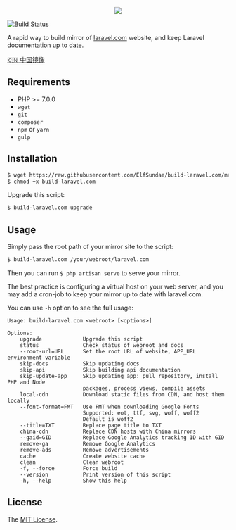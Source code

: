 <p align="center"><a href="https://laravel.0x123.com" target="_blank"><img src="https://laravel.0x123.com/assets/img/components/logo-laravel.svg"></a></p>

[![Build Status](https://img.shields.io/travis/ElfSundae/build-laravel.com/master.svg?style=flat-square)](https://travis-ci.org/ElfSundae/build-laravel.com)

A rapid way to build mirror of [laravel.com](https://laravel.com) website, and keep Laravel documentation up to date.

[:cn: 中国镜像](https://github.com/ElfSundae/laravel.com)

## Requirements

- PHP >= 7.0.0
- `wget`
- `git`
- `composer`
- `npm` or `yarn`
- `gulp`

## Installation

```sh
$ wget https://raw.githubusercontent.com/ElfSundae/build-laravel.com/master/build-laravel.com
$ chmod +x build-laravel.com
```

Upgrade this script:

```sh
$ build-laravel.com upgrade
```

## Usage

Simply pass the root path of your mirror site to the script:

```sh
$ build-laravel.com /your/webroot/laravel.com
```

Then you can run `$ php artisan serve` to serve your mirror.

The best practice is configuring a virtual host on your web server, and you may add a cron-job to keep your mirror up to date with laravel.com.

You can use `-h` option to see the full usage:

```
Usage: build-laravel.com <webroot> [<options>]

Options:
    upgrade             Upgrade this script
    status              Check status of webroot and docs
    --root-url=URL      Set the root URL of website, APP_URL environment variable
    skip-docs           Skip updating docs
    skip-api            Skip building api documentation
    skip-update-app     Skip updating app: pull repository, install PHP and Node
                        packages, process views, compile assets
    local-cdn           Download static files from CDN, and host them locally
    --font-format=FMT   Use FMT when downloading Google Fonts
                        Supported: eot, ttf, svg, woff, woff2
                        Default is woff2
    --title=TXT         Replace page title to TXT
    china-cdn           Replace CDN hosts with China mirrors
    --gaid=GID          Replace Google Analytics tracking ID with GID
    remove-ga           Remove Google Analytics
    remove-ads          Remove advertisements
    cache               Create website cache
    clean               Clean webroot
    -f, --force         Force build
    --version           Print version of this script
    -h, --help          Show this help
```

## License

The [MIT License](LICENSE.md).
